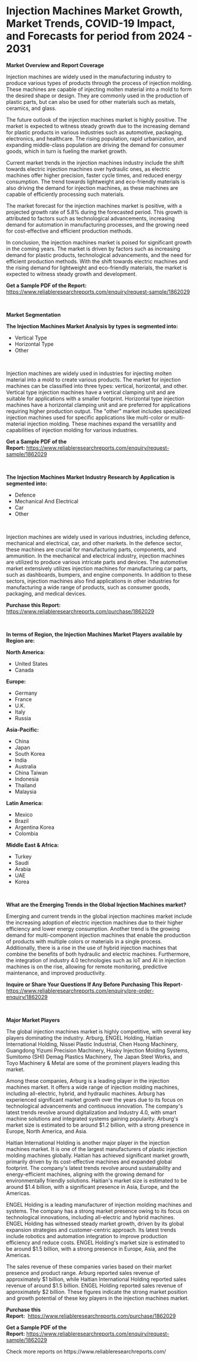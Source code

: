 <p><h1>Injection Machines Market Growth, Market Trends, COVID-19 Impact, and Forecasts for period from 2024 - 2031</h1></p><p><strong>Market Overview and Report Coverage</strong></p>
<p><p>Injection machines are widely used in the manufacturing industry to produce various types of products through the process of injection molding. These machines are capable of injecting molten material into a mold to form the desired shape or design. They are commonly used in the production of plastic parts, but can also be used for other materials such as metals, ceramics, and glass.</p><p>The future outlook of the injection machines market is highly positive. The market is expected to witness steady growth due to the increasing demand for plastic products in various industries such as automotive, packaging, electronics, and healthcare. The rising population, rapid urbanization, and expanding middle-class population are driving the demand for consumer goods, which in turn is fueling the market growth.</p><p>Current market trends in the injection machines industry include the shift towards electric injection machines over hydraulic ones, as electric machines offer higher precision, faster cycle times, and reduced energy consumption. The trend towards lightweight and eco-friendly materials is also driving the demand for injection machines, as these machines are capable of efficiently processing such materials.</p><p>The market forecast for the injection machines market is positive, with a projected growth rate of 5.8% during the forecasted period. This growth is attributed to factors such as technological advancements, increasing demand for automation in manufacturing processes, and the growing need for cost-effective and efficient production methods.</p><p>In conclusion, the injection machines market is poised for significant growth in the coming years. The market is driven by factors such as increasing demand for plastic products, technological advancements, and the need for efficient production methods. With the shift towards electric machines and the rising demand for lightweight and eco-friendly materials, the market is expected to witness steady growth and development.</p></p>
<p><strong>Get a Sample PDF of the Report:</strong> <a href="https://www.reliableresearchreports.com/enquiry/request-sample/1862029">https://www.reliableresearchreports.com/enquiry/request-sample/1862029</a></p>
<p>&nbsp;</p>
<p><strong>Market Segmentation</strong></p>
<p><strong>The Injection Machines Market Analysis by types is segmented into:</strong></p>
<p><ul><li>Vertical Type</li><li>Horizontal Type</li><li>Other</li></ul></p>
<p>&nbsp;</p>
<p><p>Injection machines are widely used in industries for injecting molten material into a mold to create various products. The market for injection machines can be classified into three types: vertical, horizontal, and other. Vertical type injection machines have a vertical clamping unit and are suitable for applications with a smaller footprint. Horizontal type injection machines have a horizontal clamping unit and are preferred for applications requiring higher production output. The "other" market includes specialized injection machines used for specific applications like multi-color or multi-material injection molding. These machines expand the versatility and capabilities of injection molding for various industries.</p></p>
<p><strong>Get a Sample PDF of the Report:</strong>&nbsp;<a href="https://www.reliableresearchreports.com/enquiry/request-sample/1862029">https://www.reliableresearchreports.com/enquiry/request-sample/1862029</a></p>
<p>&nbsp;</p>
<p><strong>The Injection Machines Market Industry Research by Application is segmented into:</strong></p>
<p><ul><li>Defence</li><li>Mechanical And Electrical</li><li>Car</li><li>Other</li></ul></p>
<p>&nbsp;</p>
<p><p>Injection machines are widely used in various industries, including defence, mechanical and electrical, car, and other markets. In the defence sector, these machines are crucial for manufacturing parts, components, and ammunition. In the mechanical and electrical industry, injection machines are utilized to produce various intricate parts and devices. The automotive market extensively utilizes injection machines for manufacturing car parts, such as dashboards, bumpers, and engine components. In addition to these sectors, injection machines also find applications in other industries for manufacturing a wide range of products, such as consumer goods, packaging, and medical devices.</p></p>
<p><strong>Purchase this Report:</strong>&nbsp; <a href="https://www.reliableresearchreports.com/purchase/1862029">https://www.reliableresearchreports.com/purchase/1862029</a></p>
<p>&nbsp;</p>
<p><strong>In terms of Region, the Injection Machines Market Players available by Region are:</strong></p>
<p>
    <p> <strong> North America: </strong>
        <ul>
            <li>United States</li>
            <li>Canada</li>
        </ul>
        </p> 
    <p> <strong> Europe: </strong>
        <ul>
            <li>Germany</li>
            <li>France</li>
            <li>U.K.</li>
            <li>Italy</li>
            <li>Russia</li>
        </ul>
        </p> 
    <p> <strong> Asia-Pacific: </strong>
        <ul>
            <li>China</li>
            <li>Japan</li>
            <li>South Korea</li>
            <li>India</li>
            <li>Australia</li>
            <li>China Taiwan</li>
            <li>Indonesia</li>
            <li>Thailand</li>
            <li>Malaysia</li>
        </ul>
        </p> 
    <p> <strong> Latin America: </strong>
        <ul>
            <li>Mexico</li>
            <li>Brazil</li>
            <li>Argentina Korea</li>
            <li>Colombia</li>
        </ul>
        </p> 
    <p> <strong> Middle East & Africa: </strong>
        <ul>
            <li>Turkey</li>
            <li>Saudi</li>
            <li>Arabia</li>
            <li>UAE</li>
            <li>Korea</li>
        </ul>
    </p>
    </p>
<p>&nbsp;</p>
<p><strong>What are the Emerging Trends in the Global Injection Machines market?</strong></p>
<p><p>Emerging and current trends in the global injection machines market include the increasing adoption of electric injection machines due to their higher efficiency and lower energy consumption. Another trend is the growing demand for multi-component injection machines that enable the production of products with multiple colors or materials in a single process. Additionally, there is a rise in the use of hybrid injection machines that combine the benefits of both hydraulic and electric machines. Furthermore, the integration of industry 4.0 technologies such as IoT and AI in injection machines is on the rise, allowing for remote monitoring, predictive maintenance, and improved productivity.</p></p>
<p><strong>Inquire or Share Your Questions If Any Before Purchasing This Report</strong>- <a href="https://www.reliableresearchreports.com/enquiry/pre-order-enquiry/1862029">https://www.reliableresearchreports.com/enquiry/pre-order-enquiry/1862029</a></p>
<p>&nbsp;</p>
<p><strong>Major Market Players</strong></p>
<p><p>The global injection machines market is highly competitive, with several key players dominating the industry. Arburg, ENGEL Holding, Haitian International Holding, Nissei Plastic Industrial, Chen Hsong Machinery, Guangdong Yizumi Precision Machinery, Husky Injection Molding Systems, Sumitomo (SHI) Demag Plastics Machinery, The Japan Steel Works, and Toyo Machinery & Metal are some of the prominent players leading this market.</p><p>Among these companies, Arburg is a leading player in the injection machines market. It offers a wide range of injection molding machines, including all-electric, hybrid, and hydraulic machines. Arburg has experienced significant market growth over the years due to its focus on technological advancements and continuous innovation. The company's latest trends revolve around digitalization and Industry 4.0, with smart machine solutions and integrated systems gaining popularity. Arburg's market size is estimated to be around $1.2 billion, with a strong presence in Europe, North America, and Asia.</p><p>Haitian International Holding is another major player in the injection machines market. It is one of the largest manufacturers of plastic injection molding machines globally. Haitian has achieved significant market growth, primarily driven by its cost-effective machines and expanded global footprint. The company's latest trends revolve around sustainability and energy-efficient machines, aligning with the growing demand for environmentally friendly solutions. Haitian's market size is estimated to be around $1.4 billion, with a significant presence in Asia, Europe, and the Americas.</p><p>ENGEL Holding is a leading manufacturer of injection molding machines and systems. The company has a strong market presence owing to its focus on technological innovations, including all-electric and hybrid machines. ENGEL Holding has witnessed steady market growth, driven by its global expansion strategies and customer-centric approach. Its latest trends include robotics and automation integration to improve production efficiency and reduce costs. ENGEL Holding's market size is estimated to be around $1.5 billion, with a strong presence in Europe, Asia, and the Americas.</p><p>The sales revenue of these companies varies based on their market presence and product range. Arburg reported sales revenue of approximately $1 billion, while Haitian International Holding reported sales revenue of around $1.5 billion. ENGEL Holding reported sales revenue of approximately $2 billion. These figures indicate the strong market position and growth potential of these key players in the injection machines market.</p></p>
<p><strong>Purchase this Report:</strong>&nbsp;&nbsp;<a href="https://www.reliableresearchreports.com/purchase/1862029">https://www.reliableresearchreports.com/purchase/1862029</a></p>
<p></p>
<p><strong>Get a Sample PDF of the Report:</strong>&nbsp;<a href="https://www.reliableresearchreports.com/enquiry/request-sample/1862029">https://www.reliableresearchreports.com/enquiry/request-sample/1862029</a></p>
<p>Check more reports on https://www.reliableresearchreports.com/</p>